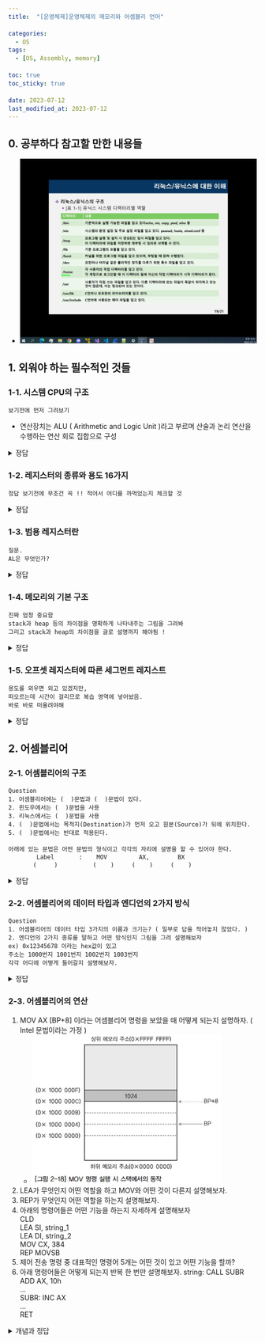 ```yaml
---
title:  "[운영체제]운영체제의 메모리와 어셈블리 언어"

categories:
  - OS
tags:
  - [OS, Assembly, memory] 

toc: true
toc_sticky: true

date: 2023-07-12
last_modified_at: 2023-07-12
---
```


<!-- post 폴더 이름 -> 연관성을 찾지못함 ( 이상하게 바꿔도 정상적으로 작동했기때문 ) -->


## 0. 공부하다 참고할 만한 내용들
- ![리눅스와 유닉스 구조](../../images/UNIX_Structured.jpg)


## 1. 외워야 하는 필수적인 것들

### 1-1. 시스템 CPU의 구조
```
보기전에 먼저 그려보기
```

- 연산장치는 ALU ( Arithmetic and Logic Unit )라고 부르며 산술과 논리 연산을 수행하는 연산 회로 집합으로 구성

<details>
<summary> 정답 </summary>
<div markdown="1">
![CPU의 구조](../../images/Structured of CPU.jpg)  
</div>
</details>

### 1-2. 레지스터의 종류와 용도 16가지
```
정답 보기전에 무조건 꼭 !! 적어서 어디를 까먹었는지 체크할 것
```

<details>
<summary> 정답 </summary>
<div markdown="1">
![레지스터의 종류 1](../../images/kind of Register_1.jpg)
![레지스터의 종류 2](../../images/kind of Register_2.jpg)
</div>
</details>

### 1-3. 범용 레지스터란
```
질문.
AL은 무엇인가?
```

<details>
<summary> 정답 </summary>
<div markdown="1">
![범용 레지스터](../../images/General_Register.jpg)  
</div>
</details>


### 1-4. 메모리의 기본 구조
```
진짜 엄청 중요함
stack과 heap 등의 차이점을 명확하게 나타내주는 그림을 그려봐
그리고 stack과 heap의 차이점을 글로 설명까지 해야됨 !
```

<details>
<summary> 정답 </summary>
<div markdown="1">
![메모리의 기본 구조](../../images/structure of memory.jpg)  
</div>
</details>

### 1-5. 오프셋 레지스터에 따른 세그먼트 레지스트
```
용도를 외우면 외고 있겠지만,
떠오르는데 시간이 걸리므로 복습 영역에 넣어놨음.
바로 바로 떠올려야해
```

<details>
<summary> 정답 </summary>
<div markdown="1">
![오프셋레지스터와세그먼트레지스터6](../../images/offset_Reg__seg_Reg.jpg)  
</div>
</details>


## 2. 어셈블리어

### 2-1. 어셈블리어의 구조
```
Question
1. 어셈블리어에는 (  )문법과 (  )문법이 있다.
2. 윈도우에서는 (  )문법을 사용
3. 리눅스에서는 (  )문법을 사용
4. (  )문법에서는 목적지(Destination)가 먼저 오고 원본(Source)가 뒤에 위치한다.
5. (  )문법에서는 반대로 적용된다.

아래에 있는 문법은 어떤 문법의 형식이고 각각의 자리에 설명을 할 수 있어야 한다.
        Label       :    MOV         AX,        BX          
       (     )          (    )     (    )     (    )
```

<details>
<summary> 정답 </summary>
<div markdown="1">
![어셈블리어의 구조](../../images/Structure of Assembly.jpg) 
</div>
</details>


### 2-2. 어셈블리어의 데이터 타입과 엔디언의 2가지 방식
```
Question
1. 어셈블리어의 데이터 타입 3가지의 이름과 크기는? ( 일부로 답을 적어놓지 않았다. )
2. 엔디언의 2가지 종류를 말하고 어떤 방식인지 그림을 그려 설명해보자
ex) 0x12345678 이라는 hex값이 있고
주소는 1000번지 1001번지 1002번지 1003번지
각각 어디에 어떻게 들어갈지 설명해보자. 
```


<details>
<summary> 정답 </summary>
<div markdown="1">
![엔디언](../../images/endien.jpg)  
</div>
</details>


### 2-3. 어셈블리어의 연산
1. MOV AX [BP+8] 이라는 어셈블리어 명령을 보았을 때 어떻게 되는지 설명하자. ( Intel 문법이라는 가정 )
   - ![어셈블리예제1번](../../images/assembly_ex1.png) 
2. LEA가 무엇인지 어떤 역할을 하고 MOV와 어떤 것이 다른지 설명해보자.
3. REP가 무엇인지 어떤 역할을 하는지 설명해보자.
4. 아래의 명령어들은 어떤 기능을 하는지 자세하게 설명해보자 <br>
        CLD <br>
        LEA  SI, string_1 <br>
        LEA  DI, string_2 <br>
        MOV  CX, 384 <br>
  REP   MOVSB <br>
5. 제어 전송 명령 중 대표적인 명령어 5개는 어떤 것이 있고 어떤 기능을 할까?
6. 아래 명령어들은 어떻게 되는지 반복 한 번만 설명해보자. 
   string:      CALL     SUBR <br>
                ADD      AX,        10h <br>
                ... <br>
        SUBR:   INC      AX <br>
                ... <br>
                RET <br>


<details>
<summary> 개념과 정답 </summary>
<div markdown="1">

```
1. MOV는 대입하는 명령어이고, Intel이라는 가정이면 뒤가 원본이고, 앞이 목적지이다.
    그러므로 BP의 <u>주소</u> 값에 8을 더한 곳의 1024라는 값이 AX 레지스터에 대입된다.
    그림 상에 AX가 없는 이유는 그림은 메모리를 나타내고 있고, AX는 CPU의 레지스터에 있기 때문이다.
2. LEA ( Load Effective Address to Register )라고 부르며 MOV와 다른 이유는 예시를 들면,
    MOV AX [BP+8]은 BP라는 <u>주소 값</u>에 8을 더 해준 곳의 값을 AX 레지스터에 대입하지만,
    LEA AX [BP+8]은 BP라는 주소 <u>안에있는 값에</u> 8을 추가 연산으로 처리한 값을 AX 레지스터에 대입한다. 
3. REP는 반복하는 명령으로써, ADD나 MOVS같은 작동 코드의 앞에서 위치하여,
    한 번 실행이 될 때마다 CX의 값이 1씩 감소하고, 0이 되었을 때 중단하게 된다.
4.      CLD 플래그 값을 0으로 만든다.
        string_1이라는 주소값을 SI(Source Index)에 저장
        string_2이라는 주소값을 DI(Destination Index)에 저장
        384라는 값을 CX 레지스터에 대입
   REP  MOVSB로 SI값을 DI에 전송하며, CX값을 1 감소 시키고, 0이 되면 종료
        ( 1 바이트씩 384 바이트를 전송하겠다는 뜻 ) MOVS B 는 Byte니까.
5. JMP, conditional JMP, call, RET, Loop
6. 처음에 CALL 명령어로 인해 SUBR 라벨이 있는 곳으로 이동한다.
    INC AX 명령어로 인해 AX의 값이 1증가 한다
    RET 명령어로 EIP와 함께 CALL했던 부분으로 가서 CALL 밑에서부터 시작한다.
    AX 레지스터에 10h 값을 추가하게 된다.
    ( ...에서 종료를 하든 무한으로 돌든 일단 여기까지 설명. )


문제풀이 할 때 너무 어려우면 볼 수 있는 개념들
```
![레지스터 주소 지정과 직접 메모리 주소 지정](../../images/ASSEM_memory_1~2.jpg)  
![간접 주소 지정](../../images/ASSEM_memory_3.jpg)  
![인덱스 주소 지정](../../images/ASSEM_memory_4.jpg)  
![베이스 인덱스 주소 지정](../../images/ASSEM_memory_5.jpg)  
![변위를 갖는 베이스 인덱스 주소 지정](../../images/ASSEM_memory_6.jpg)  
![어셈블리어의 기본 연산 명령](../../images/ASSEM_calc.jpg) 
![기타 연산 명령](../../images/ASSEM_calc_etc.jpg)  
![기타 연산 명령2](../../images/ASSEM_calc_etc_2.jpg)  
![논리 명령](../../images/ASSEM_Logic_Instruction.jpg)  
![Test 논리 명령](../../images/ASSEM_Logic_Instruction_of_Test.jpg)  
![CALL과 RET](../../images/ASSEM_CALL_RET.png)  
</div>
</details>